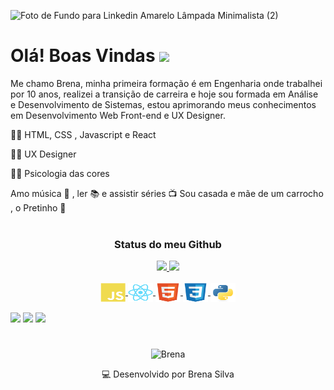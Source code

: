 ![Foto de Fundo para Linkedin Amarelo Lâmpada Minimalista (2)](https://github.com/Brena25/Brena25/assets/79220798/a984c235-6ab4-4e8e-8725-725a2b344faa)



 


# Olá! Boas Vindas <img src="https://github.com/leticiadasilva/leticiadasilva/blob/main/images/Hi.gif" width="30px">


Me chamo Brena, minha primeira formação é em Engenharia onde trabalhei por 10 anos, realizei a transição de carreira e hoje sou formada em Análise e Desenvolvimento de Sistemas, estou aprimorando meus conhecimentos em Desenvolvimento Web Front-end e UX Designer.



👩‍🎓 HTML, CSS , Javascript e React

👩‍🎓 UX Designer 

👩‍🎓 Psicologia das cores

Amo música 🎵 , ler :books: e assistir séries 📺 
Sou casada e mãe de um carrocho , o Pretinho 🐶
<br>
<br>
<div align="center">
  <h3 >Status do meu Github  </h3>
  <a href="https://github.com/Brena25">
    <img  height="180em" src="https://github-readme-stats.vercel.app/api?username=brena25&show_icons=true&theme=dracula&include_all_commits=true&count_private=true"/>
     <img  height="180em" src="https://github-readme-stats.vercel.app/api/top-langs/?username=brena25&layout=compact&langs_count=16&theme=dracula"/>
</div>

<div align="center" style="display: inline_block"><br>
  <img align="center" alt="Brena-Js" height="30" width="40" src="https://raw.githubusercontent.com/devicons/devicon/master/icons/javascript/javascript-plain.svg">

  <img align="center" alt="Brena-React" height="30" width="40" src="https://raw.githubusercontent.com/devicons/devicon/master/icons/react/react-original.svg">
  <img align="center" alt="Brena-HTML" height="30" width="40" src="https://raw.githubusercontent.com/devicons/devicon/master/icons/html5/html5-original.svg">
  <img align="center" alt="Brena-CSS" height="30" width="40" src="https://raw.githubusercontent.com/devicons/devicon/master/icons/css3/css3-original.svg">
  <img align="center" alt="Brena-Python" height="30" width="40" src="https://raw.githubusercontent.com/devicons/devicon/master/icons/python/python-original.svg">

</div>

<div style="display: inline_block"><br>
  <a href="" height="30" target="_blank"><img src="https://img.shields.io/badge/-Instagram-%23E4405F?style=for-the-badge&logo=instagram&logoColor=white" height="30" target="_blank"></a>
 <a href="" height="30" target="_blank"><img src="https://img.shields.io/badge/Discord-7289DA?style=for-the-badge&logo=discord&logoColor=white" height="30" target="_blank"></a> 
  <a href="" target="_blank"><img src="https://img.shields.io/badge/-LinkedIn-%230077B5?style=for-the-badge&logo=linkedin&logoColor=white" height="30" target="_blank"></a> 
</div>

  
#

 <div align="center">
 <img  alt="Brena" height="200" width="200"
 src="https://github.com/Brena25/Brena25/assets/79220798/3d833b04-5c1a-47c6-8711-a008b808ae1f">

 💻 Desenvolvido por Brena Silva
</div>



